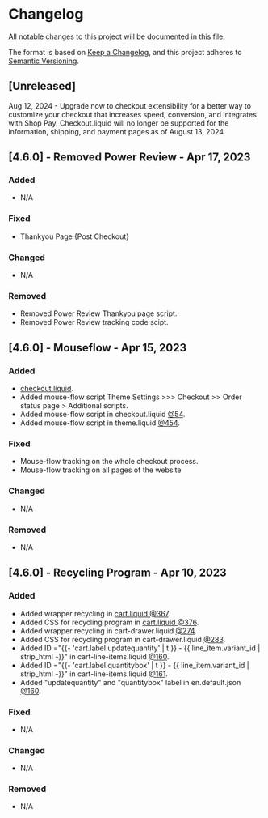 # Changelog

All notable changes to this project will be documented in this file.

The format is based on [Keep a Changelog](https://keepachangelog.com/en/1.0.0/),
and this project adheres to [Semantic Versioning](https://semver.org/spec/v2.0.0.html).

## [Unreleased]

Aug 12, 2024 - Upgrade now to checkout extensibility for a better way to customize your checkout that increases speed, conversion, and integrates with Shop Pay. Checkout.liquid will no longer be supported for the information, shipping, and payment pages as of August 13, 2024.

## [4.6.0] - Removed Power Review - Apr 17, 2023

### Added

- N/A

### Fixed

- Thankyou Page {Post Checkout}

### Changed

- N/A

### Removed

- Removed Power Review Thankyou page script.
- Removed Power Review tracking code scipt.

## [4.6.0] - Mouseflow - Apr 15, 2023

### Added

- [checkout.liquid](https://github.com/patchology/shopify/blob/with-checkout-liquid/layout/checkout.liquid).
- Added mouse-flow script Theme Settings >>> Checkout >> Order status page > Additional scripts.
- Added mouse-flow script in checkout.liquid [@54](https://github.com/patchology/shopify/blob/4ade42d75e74bc562b37fb191f2c84a4d5e2ffeb/layout/checkout.liquid#L54).
- Added mouse-flow script in theme.liquid [@454](https://github.com/patchology/shopify/blob/f13e16cf7e9fc5b0392cadf867e25772973276de/layout/theme.liquid#L454).

### Fixed

- Mouse-flow tracking on the whole checkout process.
- Mouse-flow tracking on all pages of the website

### Changed

- N/A

### Removed

- N/A

## [4.6.0] - Recycling Program - Apr 10, 2023

### Added

- Added wrapper recycling in [cart.liquid @367](https://github.com/patchology/shopify/blob/4e5932bd95c92b4a120832ba02ffdc4167ecb853/sections/cart.liquid#L367).
- Added CSS for recycling program in [cart.liquid @376](https://github.com/patchology/shopify/blob/4e5932bd95c92b4a120832ba02ffdc4167ecb853/sections/cart.liquid#L376).
- Added wrapper recycling in cart-drawer.liquid [@274](https://github.com/patchology/shopify/blob/4e5932bd95c92b4a120832ba02ffdc4167ecb853/snippets/cart-drawer.liquid#L274).
- Added CSS for recycling program in cart-drawer.liquid [@283](https://github.com/patchology/shopify/blob/4e5932bd95c92b4a120832ba02ffdc4167ecb853/snippets/cart-drawer.liquid#L283).
- Added ID ="{{- 'cart.label.updatequantity' | t }} - {{ line_item.variant_id | strip_html -}}" in cart-line-items.liquid [@160](https://github.com/patchology/shopify/blob/4e5932bd95c92b4a120832ba02ffdc4167ecb853/snippets/cart-line-items.liquid#L160).
- Added ID ="{{- 'cart.label.quantitybox' | t }} - {{ line_item.variant_id | strip_html -}}" in cart-line-items.liquid [@161](https://github.com/patchology/shopify/blob/4e5932bd95c92b4a120832ba02ffdc4167ecb853/snippets/cart-line-items.liquid#L161).
- Added "updatequantity" and "quantitybox" label in en.default.json [@160](https://github.com/patchology/shopify/blob/4e5932bd95c92b4a120832ba02ffdc4167ecb853/locales/en.default.json#L160).

### Fixed

- N/A

### Changed

- N/A

### Removed

- N/A
